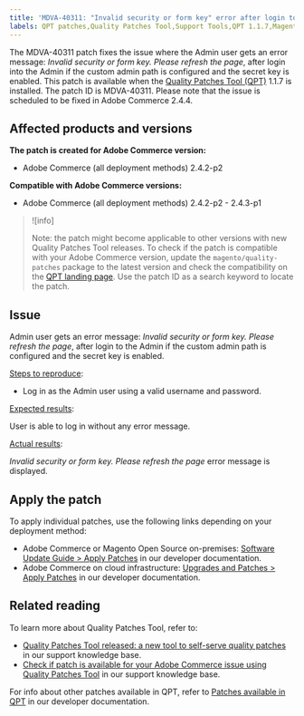 ```yaml
---
title: 'MDVA-40311: "Invalid security or form key" error after login to Admin if custom admin path is configured'
labels: QPT patches,Quality Patches Tool,Support Tools,QPT 1.1.7,Magento,MQP,Patches for Adobe Commerce,cloud infrastructure,on-premises,Adobe Commerce,invalid security,admin path,secret key,2.4.2-p2,2.4.3,2.4.3-p1
---
```


The MDVA-40311 patch fixes the issue where the Admin user gets an error message: *Invalid security or form key. Please refresh the page*, after login into the Admin if the custom admin path is configured and the secret key is enabled. This patch is available when the [Quality Patches Tool (QPT)](https://support.magento.com/hc/en-us/articles/360047139492) 1.1.7 is installed. The patch ID is MDVA-40311. Please note that the issue is scheduled to be fixed in Adobe Commerce 2.4.4.

## Affected products and versions

**The patch is created for Adobe Commerce version:**

* Adobe Commerce (all deployment methods) 2.4.2-p2

**Compatible with Adobe Commerce versions:**

* Adobe Commerce (all deployment methods) 2.4.2-p2 - 2.4.3-p1

>![info]
>
>Note: the patch might become applicable to other versions with new Quality Patches Tool releases. To check if the patch is compatible with your Adobe Commerce version, update the `magento/quality-patches` package to the latest version and check the compatibility on the [QPT landing page](https://devdocs.magento.com/quality-patches/tool.html#patch-grid). Use the patch ID as a search keyword to locate the patch.

## Issue

Admin user gets an error message: *Invalid security or form key. Please refresh the page*, after login to the Admin if the custom admin path is configured and the secret key is enabled.

<ins>Steps to reproduce</ins>:

* Log in as the Admin user using a valid username and password.

<ins>Expected results</ins>:

User is able to log in without any error message.

<ins>Actual results</ins>:

*Invalid security or form key. Please refresh the page* error message is displayed.

## Apply the patch

To apply individual patches, use the following links depending on your deployment method:

* Adobe Commerce or Magento Open Source on-premises: [Software Update Guide > Apply Patches](https://devdocs.magento.com/guides/v2.4/comp-mgr/patching/mqp.html) in our developer documentation.
* Adobe Commerce on cloud infrastructure: [Upgrades and Patches > Apply Patches](https://devdocs.magento.com/cloud/project/project-patch.html) in our developer documentation.

## Related reading

To learn more about Quality Patches Tool, refer to:

* [Quality Patches Tool released: a new tool to self-serve quality patches](https://support.magento.com/hc/en-us/articles/360047139492) in our support knowledge base.
* [Check if patch is available for your Adobe Commerce issue using Quality Patches Tool](https://support.magento.com/hc/en-us/articles/360047125252) in our support knowledge base.

For info about other patches available in QPT, refer to [Patches available in QPT](https://devdocs.magento.com/quality-patches/tool.html#patch-grid) in our developer documentation.
